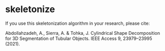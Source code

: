 # skeletonize

If you use this skeletonization algorithm in your research, please cite:

Abdollahzadeh, A., Sierra, A. & Tohka, J. Cylindrical Shape Decomposition for 3D Segmentation of Tubular Objects. IEEE Access 9, 23979–23995 (2021).
